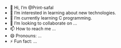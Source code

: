 - 👋 Hi, I’m @Print-safal
- 👀 I’m interested in learning about new technologies.
- 🌱 I’m currently learning C programming.
- 💞️ I’m looking to collaborate on ...
- 📫 How to reach me ...
- 😄 Pronouns: ...
- ⚡ Fun fact: ...

<!---
Print-safal/Print-safal is a ✨ special ✨ repository because its `README.md` (this file) appears on your GitHub profile.
You can click the Preview link to take a look at your changes.
--->

